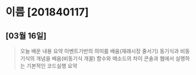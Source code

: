 # 이름 [201840117]
## [03월 16일]
> 오늘 배운 내용 요약
이벤트기반의 의미를 배움(재래시장 줄서기)
동기식과 비동기식의 개념을 배움(비동기식 개꿀)
함수와 메소드의 차이
콘솔과 웹에서 실행하는 기본적인 코드실행
> 요약